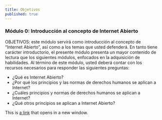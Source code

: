 ```yaml
---
title: Objetivos
published: true
---
```


### Módulo 0: Introducción al concepto de Internet Abierto

OBJETIVOS: este módulo servirá como introducción al concepto de “Internet Abierto”, así como a los temas que usted  defenderá. En tanto tiene carácter introductorio, el presente módulo presenta un mayor contenido de lectura que los siguientes módulos, enfocados en la adquisición de habilidades. Al término de este módulo, usted deberá contar con los recursos necesarios para responder las siguientes preguntas:
<ul><li> ¿Qué es Internet Abierto?
<li> ¿Por qué los principios y las normas de derechos humanos se aplican a Internet?
<li> ¿Cuáles principios y normas de derechos humanos se aplican a Internet? 
<li> ¿Qué otros principios se aplican a Internet Abierto?
</ul>


<p>This is <a href="http://google.com" target="_blank">a link</a> that opens in a new window.</p>
